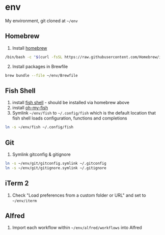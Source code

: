 # env

My environment, git cloned at `~/env`

## Homebrew

1. Install [homebrew](https://brew.sh/)

```sh
/bin/bash -c "$(curl -fsSL https://raw.githubusercontent.com/Homebrew/install/HEAD/install.sh)"
```

2. Install packages in Brewfile

```sh
brew bundle --file ~/env/Brewfile
```

## Fish Shell

1. install [fish shell](https://fishshell.com/) - should be installed via homebrew above
2. install [oh-my-fish](https://github.com/oh-my-fish/oh-my-fish)
3. Symlink `~/env/fish` to `~/.config/fish` which is the default location that fish shell loads configuration, functions and completions

```sh
ln -s ~/env/fish ~/.config/fish
```

## Git

1. Symlink gitconfig & gitignore

```sh
ln -s ~/env/git/gitconfig.symlink ~/.gitconfig
ln -s ~/env/git/gitignore.symlink ~/.gitignore
```

## iTerm 2

1. Check "Load preferences from a custom folder or URL" and set to `~/env/iterm`

## Alfred

1. Import each workflow within `~/env/alfred/workflows` into Alfred
